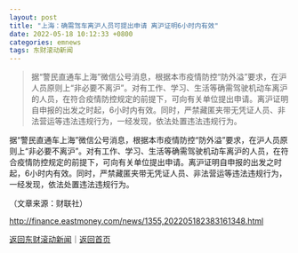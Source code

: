 ```yaml
---
layout: post
title: "上海：确需驾车离沪人员可提出申请 离沪证明6小时内有效"
date: 2022-05-18 10:12:33 +0800
categories: emnews
tags: 东财滚动新闻
---
```

> 据“警民直通车上海”微信公号消息，根据本市疫情防控“防外溢”要求，在沪人员原则上“非必要不离沪”。对有工作、学习、生活等确需驾驶机动车离沪的人员，在符合疫情防控规定的前提下，可向有关单位提出申请。离沪证明自申报的出发之时起，6小时内有效。同时，严禁藏匿夹带无凭证人员、非法营运等违法违规行为，一经发现，依法处置违法违规行为。

<p>据“警民直通车上海”微信公号消息，根据本市疫情防控“防外溢”要求，在沪人员原则上“非必要不离沪”。对有工作、学习、生活等确需驾驶机动车离沪的人员，在符合疫情防控规定的前提下，可向有关单位提出申请。离沪证明自申报的出发之时起，6小时内有效。同时，严禁藏匿夹带无凭证人员、非法营运等违法违规行为，一经发现，依法处置违法违规行为。</p><p class="em_media">（文章来源：财联社）</p>

<http://finance.eastmoney.com/news/1355,202205182383161348.html>

[返回东财滚动新闻](//finews.withounder.com/emnews/)｜[返回首页](//finews.withounder.com/)